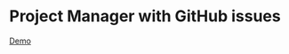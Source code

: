 Project Manager with GitHub issues
=============

[Demo](http://keppelen.github.io/github-issues/#/)
